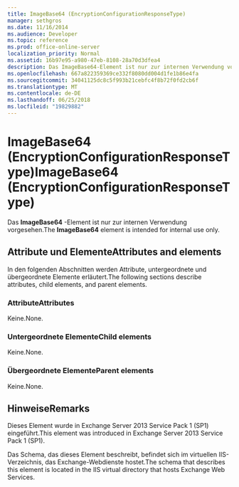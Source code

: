 ```yaml
---
title: ImageBase64 (EncryptionConfigurationResponseType)
manager: sethgros
ms.date: 11/16/2014
ms.audience: Developer
ms.topic: reference
ms.prod: office-online-server
localization_priority: Normal
ms.assetid: 16b97e95-a980-47eb-8108-28a70d3dfea4
description: Das ImageBase64-Element ist nur zur internen Verwendung vorgesehen.
ms.openlocfilehash: 667a822359369ce332f8080dd004d1fe1b86e4fa
ms.sourcegitcommit: 34041125dc8c5f993b21cebfc4f8b72f0fd2cb6f
ms.translationtype: MT
ms.contentlocale: de-DE
ms.lasthandoff: 06/25/2018
ms.locfileid: "19829882"
---
```

# <a name="imagebase64-encryptionconfigurationresponsetype"></a><span data-ttu-id="cb6cf-103">ImageBase64 (EncryptionConfigurationResponseType)</span><span class="sxs-lookup"><span data-stu-id="cb6cf-103">ImageBase64 (EncryptionConfigurationResponseType)</span></span>

<span data-ttu-id="cb6cf-104">Das **ImageBase64** -Element ist nur zur internen Verwendung vorgesehen.</span><span class="sxs-lookup"><span data-stu-id="cb6cf-104">The **ImageBase64** element is intended for internal use only.</span></span> 

## <a name="attributes-and-elements"></a><span data-ttu-id="cb6cf-105">Attribute und Elemente</span><span class="sxs-lookup"><span data-stu-id="cb6cf-105">Attributes and elements</span></span>

<span data-ttu-id="cb6cf-106">In den folgenden Abschnitten werden Attribute, untergeordnete und übergeordnete Elemente erläutert.</span><span class="sxs-lookup"><span data-stu-id="cb6cf-106">The following sections describe attributes, child elements, and parent elements.</span></span>
  
### <a name="attributes"></a><span data-ttu-id="cb6cf-107">Attribute</span><span class="sxs-lookup"><span data-stu-id="cb6cf-107">Attributes</span></span>

<span data-ttu-id="cb6cf-108">Keine.</span><span class="sxs-lookup"><span data-stu-id="cb6cf-108">None.</span></span>
  
### <a name="child-elements"></a><span data-ttu-id="cb6cf-109">Untergeordnete Elemente</span><span class="sxs-lookup"><span data-stu-id="cb6cf-109">Child elements</span></span>

<span data-ttu-id="cb6cf-110">Keine.</span><span class="sxs-lookup"><span data-stu-id="cb6cf-110">None.</span></span>
  
### <a name="parent-elements"></a><span data-ttu-id="cb6cf-111">Übergeordnete Elemente</span><span class="sxs-lookup"><span data-stu-id="cb6cf-111">Parent elements</span></span>

<span data-ttu-id="cb6cf-112">Keine.</span><span class="sxs-lookup"><span data-stu-id="cb6cf-112">None.</span></span>
  
## <a name="remarks"></a><span data-ttu-id="cb6cf-113">Hinweise</span><span class="sxs-lookup"><span data-stu-id="cb6cf-113">Remarks</span></span>

<span data-ttu-id="cb6cf-114">Dieses Element wurde in Exchange Server 2013 Service Pack 1 (SP1) eingeführt.</span><span class="sxs-lookup"><span data-stu-id="cb6cf-114">This element was introduced in Exchange Server 2013 Service Pack 1 (SP1).</span></span>
  
<span data-ttu-id="cb6cf-115">Das Schema, das dieses Element beschreibt, befindet sich im virtuellen IIS-Verzeichnis, das Exchange-Webdienste hostet.</span><span class="sxs-lookup"><span data-stu-id="cb6cf-115">The schema that describes this element is located in the IIS virtual directory that hosts Exchange Web Services.</span></span>
  

